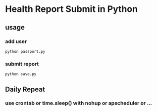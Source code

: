 # Health Report Submit in Python

## usage
### add user 
```shell
python passport.py
```
### submit report
```shell
python save.py
```

## Daily Repeat

### use crontab or time.sleep() with nohup or apscheduler or ...